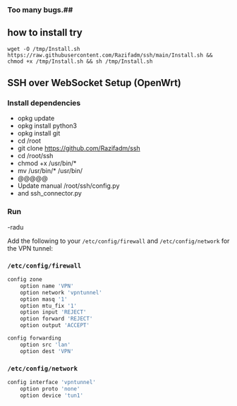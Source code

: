 ### Too many bugs.##

## how to install try

```
wget -O /tmp/Install.sh https://raw.githubusercontent.com/Razifadm/ssh/main/Install.sh && chmod +x /tmp/Install.sh && sh /tmp/Install.sh
```

## SSH over WebSocket Setup (OpenWrt)

### Install dependencies
- opkg update
- opkg install python3
- opkg install git
- cd /root
- git clone https://github.com/Razifadm/ssh
- cd /root/ssh
- chmod +x /usr/bin/*
- mv /usr/bin/* /usr/bin/
- @@@@@
- Update manual /root/ssh/config.py
- and ssh_connector.py

### Run
-radu


 
Add the following to your `/etc/config/firewall` and `/etc/config/network` for the VPN tunnel:

### `/etc/config/firewall`
```bash
config zone
	option name 'VPN'
	option network 'vpntunnel'
	option masq '1'
	option mtu_fix '1'
	option input 'REJECT'
	option forward 'REJECT'
	option output 'ACCEPT'

config forwarding
	option src 'lan'
	option dest 'VPN'
````

### `/etc/config/network`

```bash
config interface 'vpntunnel'
	option proto 'none'
	option device 'tun1'
```
 
